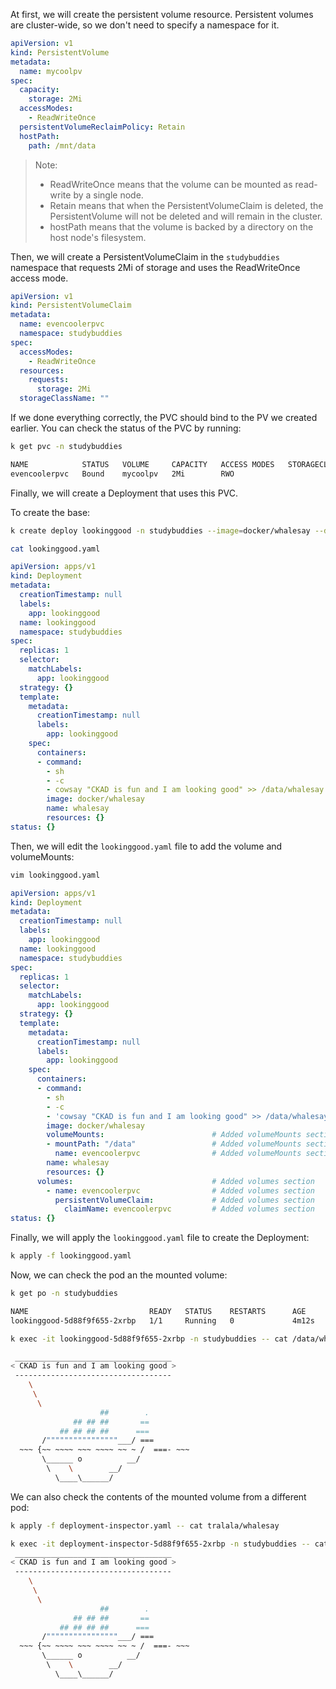 At first, we will create the persistent volume resource. Persistent volumes are cluster-wide, so we don't need to specify a namespace for it.

```yaml
apiVersion: v1
kind: PersistentVolume
metadata:
  name: mycoolpv
spec:
  capacity:
    storage: 2Mi
  accessModes:
    - ReadWriteOnce 
  persistentVolumeReclaimPolicy: Retain
  hostPath:
    path: /mnt/data
```
>Note: <br>
>- ReadWriteOnce means that the volume can be mounted as read-write by a single node.
>- Retain means that when the PersistentVolumeClaim is deleted, the PersistentVolume will not be deleted and will remain in the cluster.
>- hostPath means that the volume is backed by a directory on the host node's filesystem.

Then, we will create a PersistentVolumeClaim in the `studybuddies` namespace that requests 2Mi of storage and uses the ReadWriteOnce access mode.

```yaml
apiVersion: v1
kind: PersistentVolumeClaim
metadata:
  name: evencoolerpvc
  namespace: studybuddies
spec:
  accessModes:
    - ReadWriteOnce
  resources:
    requests:
      storage: 2Mi
  storageClassName: ""
```

If we done everything correctly, the PVC should bind to the PV we created earlier. You can check the status of the PVC by running:

```bash
k get pvc -n studybuddies

NAME            STATUS   VOLUME     CAPACITY   ACCESS MODES   STORAGECLASS   AGE
evencoolerpvc   Bound    mycoolpv   2Mi        RWO                           4s
```
Finally, we will create a Deployment that uses this PVC. 

To create the base:

```bash
k create deploy lookinggood -n studybuddies --image=docker/whalesay --dry-run=client -oyaml > lookinggood.yaml -- sh -c 'cowsay "CKAD is fun and I am looking good" >> /data/whalesay && sleep 3600'
```

```bash
cat lookinggood.yaml
```

```yaml
apiVersion: apps/v1
kind: Deployment
metadata:
  creationTimestamp: null
  labels:
    app: lookinggood
  name: lookinggood
  namespace: studybuddies
spec:
  replicas: 1
  selector:
    matchLabels:
      app: lookinggood
  strategy: {}
  template:
    metadata:
      creationTimestamp: null
      labels:
        app: lookinggood
    spec:
      containers:
      - command:
        - sh
        - -c
        - cowsay "CKAD is fun and I am looking good" >> /data/whalesay && sleep 3600
        image: docker/whalesay
        name: whalesay
        resources: {}
status: {}
```

Then, we will edit the `lookinggood.yaml` file to add the volume and volumeMounts:

```bash
vim lookinggood.yaml
```

```yaml
apiVersion: apps/v1
kind: Deployment
metadata:
  creationTimestamp: null
  labels:
    app: lookinggood
  name: lookinggood
  namespace: studybuddies
spec:
  replicas: 1
  selector:
    matchLabels:
      app: lookinggood
  strategy: {}
  template:
    metadata:
      creationTimestamp: null
      labels:
        app: lookinggood
    spec:
      containers:
      - command:
        - sh
        - -c
        - 'cowsay "CKAD is fun and I am looking good" >> /data/whalesay && sleep 3600'
        image: docker/whalesay
        volumeMounts:                        # Added volumeMounts section
        - mountPath: "/data"                 # Added volumeMounts section
          name: evencoolerpvc                # Added volumeMounts section
        name: whalesay
        resources: {}
      volumes:                               # Added volumes section
        - name: evencoolerpvc                # Added volumes section
          persistentVolumeClaim:             # Added volumes section
            claimName: evencoolerpvc         # Added volumes section
status: {}
```

Finally, we will apply the `lookinggood.yaml` file to create the Deployment:

```bash
k apply -f lookinggood.yaml
```

Now, we can check the pod an the mounted volume:

```bash
k get po -n studybuddies

NAME                           READY   STATUS    RESTARTS      AGE
lookinggood-5d88f9f655-2xrbp   1/1     Running   0             4m12s
```

```bash
k exec -it lookinggood-5d88f9f655-2xrbp -n studybuddies -- cat /data/whalesay # Suffi for your pod will be different

 ___________________________________
< CKAD is fun and I am looking good >
 -----------------------------------
    \
     \
      \
                    ##        .
              ## ## ##       ==
           ## ## ## ##      ===
       /""""""""""""""""___/ ===
  ~~~ {~~ ~~~~ ~~~ ~~~~ ~~ ~ /  ===- ~~~
       \______ o          __/
        \    \        __/
          \____\______/
```

We can also check the contents of the mounted volume from a different pod:

```bash
k apply -f deployment-inspector.yaml -- cat tralala/whalesay
```

```bash
k exec -it deployment-inspector-5d88f9f655-2xrbp -n studybuddies -- cat /tralala/whalesay # Suffi for your pod will be different
 ___________________________________
< CKAD is fun and I am looking good >
 -----------------------------------
    \
     \
      \
                    ##        .
              ## ## ##       ==
           ## ## ## ##      ===
       /""""""""""""""""___/ ===
  ~~~ {~~ ~~~~ ~~~ ~~~~ ~~ ~ /  ===- ~~~
       \______ o          __/
        \    \        __/
          \____\______/
```

